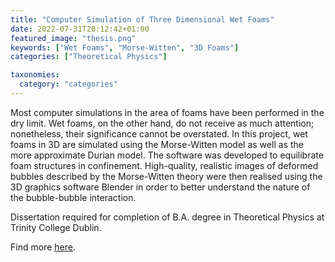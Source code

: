 ```yaml
---
title: "Computer Simulation of Three Dimensional Wet Foams"
date: 2022-07-31T20:12:42+01:00
featured_image: "thesis.png"
keywords: ["Wet Foams", "Morse-Witten", "3D Foams"]
categories: ["Theoretical Physics"]

taxonomies:
  category: "categories"
---
```


Most computer simulations in the area of foams have been performed in the dry limit. Wet foams, on the other hand, do not receive as much attention; nonetheless, their significance cannot be overstated. In this project, wet foams in 3D are simulated using the Morse-Witten model as well as the more approximate Durian model. The software was developed to equilibrate foam structures in confinement. High-quality, realistic images of deformed bubbles described by the Morse-Witten theory were then realised using the 3D graphics software Blender in order to better understand the nature of the bubble-bubble interaction.

Dissertation required for completion of B.A. degree in Theoretical Physics at Trinity College Dublin.

Find more <a href="https://github.com/prymeka/computer-simulation-of-foams" target="_blank">here</a>.

